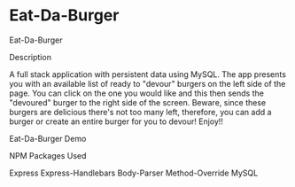 # Eat-Da-Burger
Eat-Da-Burger

Description

A full stack application with persistent data using MySQL. The app presents you with an available list of ready to "devour" burgers on the left side of the page. You can click on the one you would like and this then sends the "devoured" burger to the right side of the screen. Beware, since these burgers are delicious there's not too many left, therefore, you can add a burger or create an entire burger for you to devour! Enjoy!!

Eat-Da-Burger Demo

NPM Packages Used

Express
Express-Handlebars
Body-Parser
Method-Override
MySQL